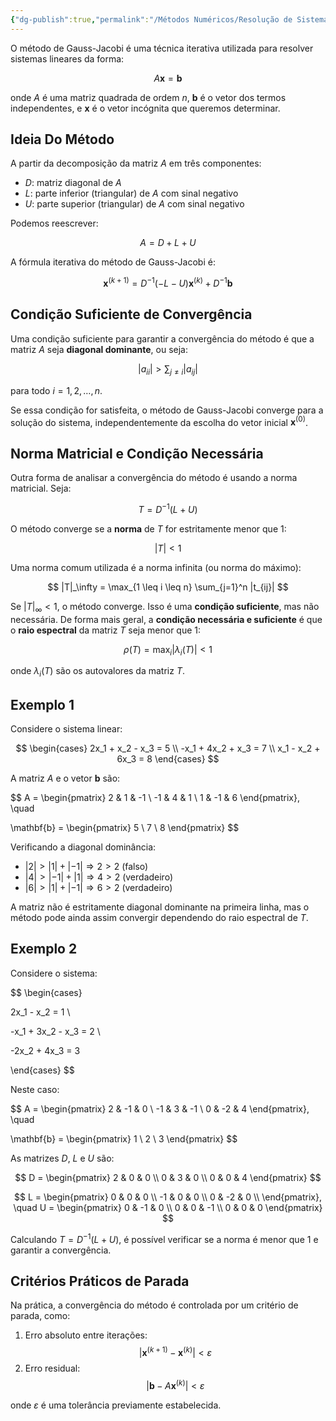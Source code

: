 ```yaml
---
{"dg-publish":true,"permalink":"/Métodos Numéricos/Resolução de Sistemas Lineares/Teorema Condição Suficiente de Converência do Método de Gauss-Jacobi/","created":"2025-05-20T13:32:50.009-03:00"}
---
```



O método de Gauss-Jacobi é uma técnica iterativa utilizada para resolver sistemas lineares da forma:

$$
A\mathbf{x} = \mathbf{b}
$$

onde $A$ é uma matriz quadrada de ordem $n$, $\mathbf{b}$ é o vetor dos termos independentes, e $\mathbf{x}$ é o vetor incógnita que queremos determinar.

## Ideia Do Método

A partir da decomposição da matriz $A$ em três componentes:

- $D$: matriz diagonal de $A$
- $L$: parte inferior (triangular) de $A$ com sinal negativo
- $U$: parte superior (triangular) de $A$ com sinal negativo

Podemos reescrever:

$$
A = D + L + U
$$

A fórmula iterativa do método de Gauss-Jacobi é:

$$
\mathbf{x}^{(k+1)} = D^{-1}(-L - U)\mathbf{x}^{(k)} + D^{-1}\mathbf{b}
$$

## Condição Suficiente de Convergência

Uma condição suficiente para garantir a convergência do método é que a matriz $A$ seja **diagonal dominante**, ou seja:

$$
|a_{ii}| > \sum_{j \neq i} |a_{ij}|
$$

para todo $i = 1, 2, \dots, n$.

Se essa condição for satisfeita, o método de Gauss-Jacobi converge para a solução do sistema, independentemente da escolha do vetor inicial $\mathbf{x}^{(0)}$.

## Norma Matricial e Condição Necessária

Outra forma de analisar a convergência do método é usando a norma matricial. Seja:

$$
T = D^{-1}(L + U)
$$

O método converge se a **norma** de $T$ for estritamente menor que 1:

$$
|T| < 1
$$

Uma norma comum utilizada é a norma infinita (ou norma do máximo):

$$
|T|_\infty = \max_{1 \leq i \leq n} \sum_{j=1}^n |t_{ij}|
$$

Se $|T|_\infty < 1$, o método converge. Isso é uma **condição suficiente**, mas não necessária. De forma mais geral, a **condição necessária e suficiente** é que o **raio espectral** da matriz $T$ seja menor que 1:

$$
\rho(T) = \max_i |\lambda_i(T)| < 1
$$

onde $\lambda_i(T)$ são os autovalores da matriz $T$.

## Exemplo 1

Considere o sistema linear:

$$
\begin{cases}
2x_1 + x_2 - x_3 = 5 \\
-x_1 + 4x_2 + x_3 = 7 \\
x_1 - x_2 + 6x_3 = 8
\end{cases}
$$

A matriz $A$ e o vetor $\mathbf{b}$ são:

$$
A = \begin{pmatrix}
2 & 1 & -1 \\
-1 & 4 & 1 \\
1 & -1 & 6
\end{pmatrix}, \quad

\mathbf{b} = \begin{pmatrix}
5 \\
7 \\
8
\end{pmatrix}
$$

Verificando a diagonal dominância:

- $|2| > |1| + |-1| \Rightarrow 2 > 2$ (falso)
- $|4| > |-1| + |1| \Rightarrow 4 > 2$ (verdadeiro)
- $|6| > |1| + |-1| \Rightarrow 6 > 2$ (verdadeiro)

A matriz não é estritamente diagonal dominante na primeira linha, mas o método pode ainda assim convergir dependendo do raio espectral de $T$.

## Exemplo 2

Considere o sistema:

$$
\begin{cases}

2x_1 - x_2 = 1 \\

-x_1 + 3x_2 - x_3 = 2 \\

-2x_2 + 4x_3 = 3

\end{cases}
$$

Neste caso:

$$
A = \begin{pmatrix}
2 & -1 & 0 \\
-1 & 3 & -1 \\
0 & -2 & 4
\end{pmatrix}, \quad

\mathbf{b} = \begin{pmatrix}
1 \\
2 \\
3
\end{pmatrix}
$$

As matrizes $D$, $L$ e $U$ são:

$$
D = \begin{pmatrix}
2 & 0 & 0 \\
0 & 3 & 0 \\
0 & 0 & 4
\end{pmatrix}
$$

$$
L = \begin{pmatrix}
0 & 0 & 0 \\
-1 & 0 & 0 \\
0 & -2 & 0 \\
\end{pmatrix}, \quad
U = \begin{pmatrix}
0 & -1 & 0 \\
0 & 0 & -1 \\
0 & 0 & 0
\end{pmatrix}
$$

Calculando $T = D^{-1}(L + U)$, é possível verificar se a norma é menor que 1 e garantir a convergência.

## Critérios Práticos de Parada

Na prática, a convergência do método é controlada por um critério de parada, como:

1. Erro absoluto entre iterações:
$$
|\mathbf{x}^{(k+1)} - \mathbf{x}^{(k)}| < \varepsilon
$$
2. Erro residual:
$$
|\mathbf{b} - A\mathbf{x}^{(k)}| < \varepsilon
$$

onde $\varepsilon$ é uma tolerância previamente estabelecida.
